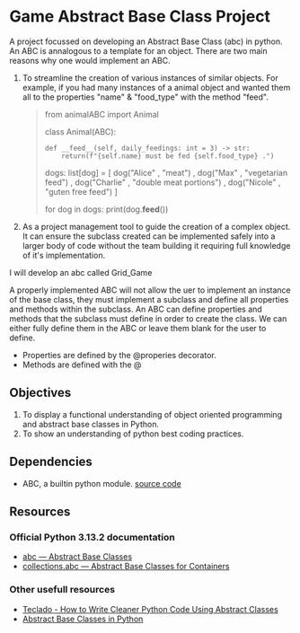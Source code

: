 # Game Abstract Base Class Project

A project focussed on developing an Abstract Base Class (abc) in python. An ABC is annalogous to a template for an object. There are two main reasons why one would implement an ABC.

1. To streamline the creation of various instances of similar objects. For example, if you had many instances of a animal object and wanted them all to the properties "name" & "food_type" with the method "feed".
    > from animalABC import Animal
    >
    > class Animal(ABC):
    >
    >     def __feed__(self, daily_feedings: int = 3) -> str:
    >         return(f"{self.name} must be fed {self.food_type} .")
    >
    > dogs: list[dog] = [
    >    dog("Alice" , "meat") , 
    >    dog("Max" , "vegetarian feed") , 
    >    dog("Charlie" , "double meat portions") , 
    >    dog("Nicole" , "guten free feed") ]
    > 
    > for dog in dogs:
    >     print(dog.__feed__())

2. As a project management tool to guide the creation of a complex object. It can ensure the subclass created can be implemented safely into a larger body of code without the team building it requiring full knowledge of it's implementation.

I will develop an abc called Grid_Game

A properly implemented ABC will not allow the uer to implement an instance of the base class, they must implement a subclass and define all properties and methods within the subclass. An ABC can define properties and methods that the subclass must define in order to create the class. We can either fully define them in the ABC or leave them blank for the user to define.

- Properties are defined by the @properies decorator.
- Methods are defined with the @

## Objectives

1. To display a functional understanding of object oriented programming and abstract base classes in Python.
2. To show an understanding of python best coding practices.

## Dependencies

- ABC, a builtin python module. [source code](https://github.com/python/cpython/tree/3.13/Lib/abc.py)

## Resources

### Official Python 3.13.2 documentation

- [abc — Abstract Base Classes](https://docs.python.org/3/library/abc.html)
- [collections.abc — Abstract Base Classes for Containers](https://docs.python.org/3/library/collections.abc.html)

### Other usefull resources

- [Teclado - How to Write Cleaner Python Code Using Abstract Classes](https://blog.teclado.com/python-abc-abstract-base-classes/)
- [Abstract Base Classes in Python](https://earthly.dev/blog/abstract-base-classes-python/)
